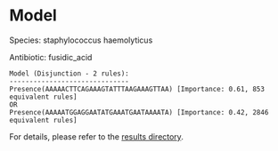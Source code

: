 
# Model

Species: staphylococcus haemolyticus

Antibiotic: fusidic_acid

```
Model (Disjunction - 2 rules):
------------------------------
Presence(AAAAACTTCAGAAAGTATTTAAGAAAGTTAA) [Importance: 0.61, 853 equivalent rules]
OR
Presence(AAAAATGGAGGAATATGAAATGAATAAAATA) [Importance: 0.42, 2846 equivalent rules]

```

For details, please refer to the [results directory](../../../../../results/scm_b/staphylococcus%20haemolyticus/fusidic_acid/repeat_7/).

